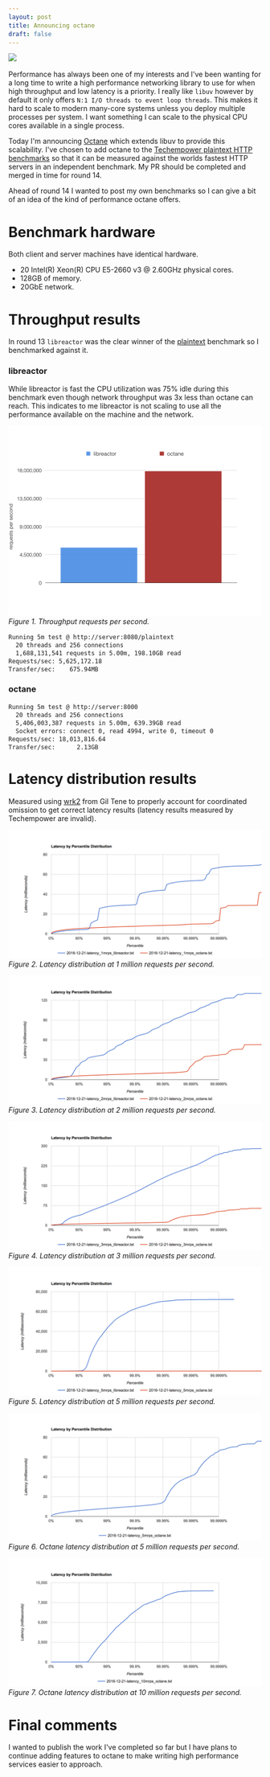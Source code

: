```yaml
---
layout: post
title: Announcing octane
draft: false
---
```

<img src="https://raw.githubusercontent.com/simongui/octane/master/logo.png"/>

Performance has always been one of my interests and I've been wanting for a long time to write a high performance networking library to use for when high throughput and low latency is a priority. I really like `libuv` however by default it only offers `N:1 I/O threads to event loop threads`. This makes it hard to scale to modern many-core systems unless you deploy multiple processes per system. I want something I can scale to the physical CPU cores available in a single process.

Today I'm announcing [Octane](http://github.com/simongui/octane) which extends libuv to provide this scalability. I've chosen to add octane to the [Techempower plaintext HTTP benchmarks](https://www.techempower.com/benchmarks) so that it can be measured against the worlds fastest HTTP servers in an independent benchmark. My PR should be completed and merged in time for round 14.

Ahead of round 14 I wanted to post my own benchmarks so I can give a bit of an idea of the kind of performance octane offers.

# Benchmark hardware
Both client and server machines have identical hardware.

- 20 Intel(R) Xeon(R) CPU E5-2660 v3 @ 2.60GHz physical cores.
- 128GB of memory.
- 20GbE network.

# Throughput results
In round 13 `libreactor` was the clear winner of the [plaintext](https://www.techempower.com/benchmarks/#section=data-r13&hw=ph&test=plaintext) benchmark so I benchmarked against it.

### libreactor
While libreactor is fast the CPU utilization was 75% idle during this benchmark even though network throughput was 3x less than octane can reach. This indicates to me libreactor is not scaling to use all the performance available on the machine and the network.

<a target="_blank" href="/images/2016-12-21-throughput.png"><img src="/images/2016-12-21-throughput.png"/></a>
_Figure 1. Throughput requests per second._


```
Running 5m test @ http://server:8080/plaintext
  20 threads and 256 connections
  1,688,131,541 requests in 5.00m, 198.10GB read
Requests/sec: 5,625,172.18
Transfer/sec:    675.94MB
```

### octane

```
Running 5m test @ http://server:8000
  20 threads and 256 connections
  5,406,003,387 requests in 5.00m, 639.39GB read
  Socket errors: connect 0, read 4994, write 0, timeout 0
Requests/sec: 18,013,816.64
Transfer/sec:      2.13GB
```

# Latency distribution results
Measured using [wrk2](https://github.com/giltene/wrk2) from Gil Tene to properly account for coordinated omission to get correct latency results (latency results measured by Techempower are invalid).

<a target="_blank" href="/images/2016-12-21-latency-1mrps.png"><img src="/images/2016-12-21-latency-1mrps.png"/></a>
_Figure 2. Latency distribution at 1 million requests per second._

<a target="_blank" href="/images/2016-12-21-latency-2mrps.png"><img src="/images/2016-12-21-latency-2mrps.png"/></a>
_Figure 3. Latency distribution at 2 million requests per second._

<a target="_blank" href="/images/2016-12-21-latency-3mrps.png"><img src="/images/2016-12-21-latency-3mrps.png"/></a>
_Figure 4. Latency distribution at 3 million requests per second._

<a target="_blank" href="/images/2016-12-21-latency-5mrps.png"><img src="/images/2016-12-21-latency-5mrps.png"/></a>
_Figure 5. Latency distribution at 5 million requests per second._

<a target="_blank" href="/images/2016-12-21-latency-5mrps-octane.png"><img src="/images/2016-12-21-latency-5mrps-octane.png"/></a>
_Figure 6. Octane latency distribution at 5 million requests per second._

<a target="_blank" href="/images/2016-12-21-latency-10mrps.png"><img src="/images/2016-12-21-latency-10mrps.png"/></a>
_Figure 7. Octane latency distribution at 10 million requests per second._

# Final comments
I wanted to publish the work I've completed so far but I have plans to continue adding features to octane to make writing high performance services easier to approach.
